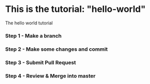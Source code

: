 # This is the tutorial: "hello-world"
The hello world tutorial 
### Step 1 - Make a branch
### Step 2 - Make some changes and commit
### Step 3 - Submit Pull Request
### Step 4 - Review & Merge into master
